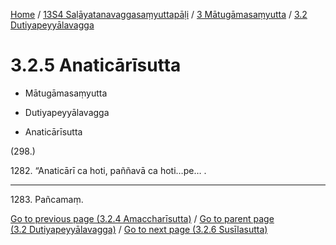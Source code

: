 
[Home](/) / [13S4 Saḷāyatanavaggasaṃyuttapāḷi](../../../13S4.md) / [3 Mātugāmasaṃyutta](../../3.md) / [3.2 Dutiyapeyyālavagga](../3.2.md)

# 3.2.5 Anaticārīsutta

* Mātugāmasaṃyutta

* Dutiyapeyyālavagga

* Anaticārīsutta

(298.)

1282\. “Anaticārī ca hoti, paññavā ca hoti…pe… .

---

1283\. Pañcamaṃ.



[Go to previous page (3.2.4 Amaccharīsutta)](3.2.4.md) / [Go to parent page (3.2 Dutiyapeyyālavagga)](../3.2.md) / [Go to next page (3.2.6 Susīlasutta)](3.2.6.md)


